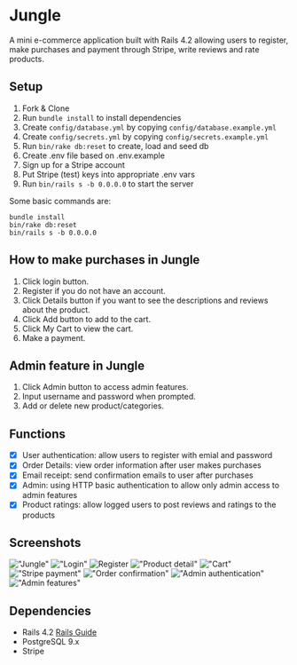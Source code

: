 # Jungle

A mini e-commerce application built with Rails 4.2 allowing users to register, make purchases and payment through Stripe, write reviews and rate products.

## Setup

1. Fork & Clone
2. Run `bundle install` to install dependencies
3. Create `config/database.yml` by copying `config/database.example.yml`
4. Create `config/secrets.yml` by copying `config/secrets.example.yml`
5. Run `bin/rake db:reset` to create, load and seed db
6. Create .env file based on .env.example
7. Sign up for a Stripe account
8. Put Stripe (test) keys into appropriate .env vars
9. Run `bin/rails s -b 0.0.0.0` to start the server

Some basic commands are:
```
bundle install
bin/rake db:reset
bin/rails s -b 0.0.0.0
```

## How to make purchases in Jungle

1. Click login button.
2. Register if you do not have an account.
3. Click Details button if you want to see the descriptions and reviews about the product.
4. Click Add button to add to the cart.
5. Click My Cart to view the cart.
6. Make a payment.

## Admin feature in Jungle

1. Click Admin button to access admin features.
2. Input username and password when prompted.
3. Add or delete new product/categories.

## Functions

- [x] User authentication: allow users to register with emial and password
- [x] Order Details: view order information after user makes purchases
- [x] Email receipt: send confirmation emails to user after purchases
- [x] Admin: using HTTP basic authentication to allow only admin access to admin features
- [x] Product ratings: allow logged users to post reviews and ratings to the products

## Screenshots

!["Jungle"](https://raw.githubusercontent.com/kimjaehu/jungle-rails/master/docs/jungle_main.png)
!["Login"](https://raw.githubusercontent.com/kimjaehu/jungle-rails/master/docs/login.png)
![Register](https://raw.githubusercontent.com/kimjaehu/jungle-rails/master/docs/register.png)
!["Product detail"](https://raw.githubusercontent.com/kimjaehu/jungle-rails/master/docs/product_detail.png)
!["Cart"](https://raw.githubusercontent.com/kimjaehu/jungle-rails/master/docs/cart.png)
!["Stripe payment"](https://raw.githubusercontent.com/kimjaehu/jungle-rails/master/docs/stripe.png)
!["Order confirmation"](https://raw.githubusercontent.com/kimjaehu/jungle-rails/master/docs/order_confirmation.png)
!["Admin authentication"](https://raw.githubusercontent.com/kimjaehu/jungle-rails/master/docs/admin_authentication.png)
!["Admin features"](https://raw.githubusercontent.com/kimjaehu/jungle-rails/master/docs/admin_features.png)

## Dependencies

* Rails 4.2 [Rails Guide](http://guides.rubyonrails.org/v4.2/)
* PostgreSQL 9.x
* Stripe